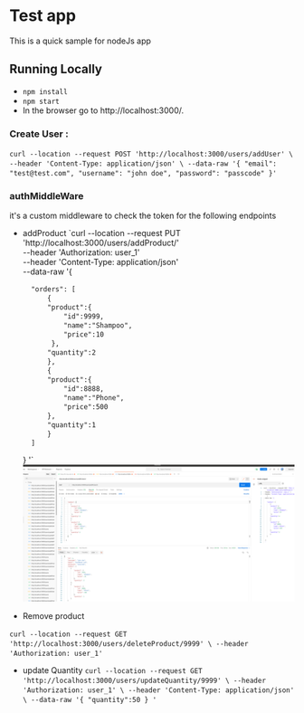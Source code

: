 # Test app

This is a quick sample for nodeJs app

## Running Locally

- `npm install`
- `npm start`
- In the browser go to http://localhost:3000/.

### Create User :

`curl --location --request POST 'http://localhost:3000/users/addUser' \ --header 'Content-Type: application/json' \ --data-raw '{ "email": "test@test.com", "username": "john doe", "password": "passcode" }'`

### authMiddleWare

it's a custom middleware to check the token for the following endpoints

- addProduct
  `curl --location --request PUT 'http://localhost:3000/users/addProduct/' \
   --header 'Authorization: user_1' \
   --header 'Content-Type: application/json' \
   --data-raw '{

        "orders": [
            {
            "product":{
                "id":9999,
                "name":"Shampoo",
                "price":10
             },
            "quantity":2
            },
            {
            "product":{
                "id":8888,
                "name":"Phone",
                "price":500
            },
            "quantity":1
            }
        ]

  }
  '`
  ![](add.png)

- Remove product

`curl --location --request GET 'http://localhost:3000/users/deleteProduct/9999' \ --header 'Authorization: user_1'`

- update Quantity
  `curl --location --request GET 'http://localhost:3000/users/updateQuantity/9999' \ --header 'Authorization: user_1' \ --header 'Content-Type: application/json' \ --data-raw '{ "quantity":50 } '`
